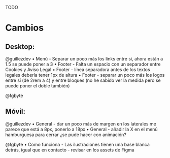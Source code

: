 TODO
# Cambios

## Desktop:

@guillezdev
    •	Menú - Separar un poco más los links entre si, ahora están a 1.5 se puede poner a 3
    •	Footer - Falta un espacio con un separador entre Cookies y Aviso Legal
    •	Footer - línea separadora antes de los textos legales debería tener 1px de altura
    •	Footer - separar un poco más los logos entre sí (de 2rem a 4) y entre bloques (no he sabido ver la medida  pero se puede poner el doble también)


@fgbyte



## Móvil:
@guillezdev
    •	General - dar un poco más de margen en los laterales me parece que está a 8px, ponerlo a 18px
    •	General - añadir la X en el menú hamburguesa para cerrar ¿se pude hacer con animación?


@fgbyte
    •	Como funciona - Las ilustraciones tienen una base blanca detrás, igual que en contacto - revisar en los assets de Figma
